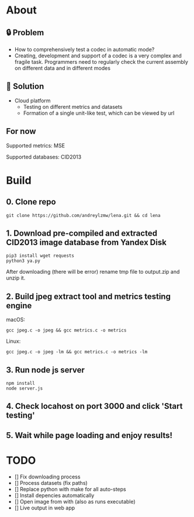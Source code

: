 # About

## 🔒 Problem

- How to comprehensively test a codec in automatic mode?
- Creating, development and support of a codec is a very complex and fragile task. Programmers need to regularly check the current assembly on different data and in different modes

## 🔑 Solution

- Cloud platform
    - Testing on different metrics and datasets
    - Formation of a single unit-like test, which can be viewed by url
    
## For now
Supported metrics: MSE

Supported databases: CID2013

# Build
## 0. Clone repo
```
git clone https://github.com/andreylzmw/lena.git && cd lena
```

## 1. Download pre-compiled and extracted CID2013 image database from Yandex Disk
```
pip3 install wget requests
python3 ya.py
```
After downloading (there will be error) rename tmp file to output.zip and unzip it.

## 2. Build jpeg extract tool and metrics testing engine
macOS:
```
gcc jpeg.c -o jpeg && gcc metrics.c -o metrics
```
Linux:
```
gcc jpeg.c -o jpeg -lm && gcc metrics.c -o metrics -lm
```

## 3. Run node js server
```
npm install
node server.js
```

## 4. Check locahost on port 3000 and click 'Start testing'
## 5. Wait while page loading and enjoy results!

# TODO
- [] Fix downloading process
- [] Process datasets (fix paths)
- [] Replace python with make for all auto-steps
- [] Install depencies automatically
- [] Open image from with (also as runs executable)
- [] Live output in web app